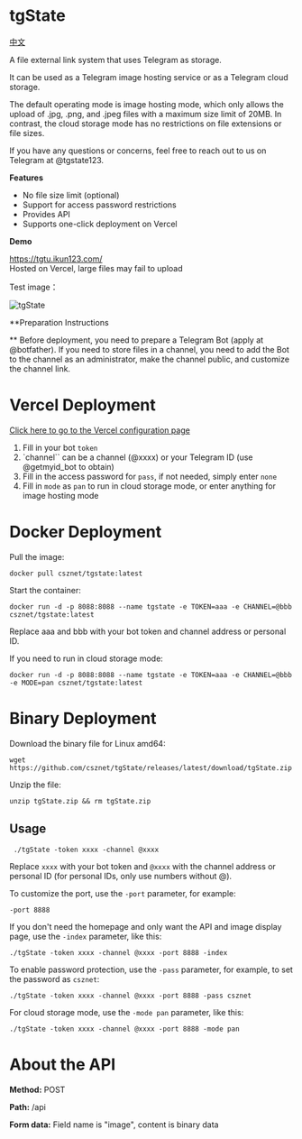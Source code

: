 tgState
==

[中文](https://github.com/csznet/tgState/blob/main/README.md)


A file external link system that uses Telegram as storage.

It can be used as a Telegram image hosting service or as a Telegram cloud storage.

The default operating mode is image hosting mode, which only allows the upload of .jpg, .png, and .jpeg files with a maximum size limit of 20MB. In contrast, the cloud storage mode has no restrictions on file extensions or file sizes.

If you have any questions or concerns, feel free to reach out to us on Telegram at @tgstate123.

**Features**
 - No file size limit (optional)
 - Support for access password restrictions
 - Provides API
 - Supports one-click deployment on Vercel

**Demo**

https://tgtu.ikun123.com/  
Hosted on Vercel, large files may fail to upload 

Test image：

![tgState](https://tgstate.vercel.app/d/BQACAgUAAx0EcyK3ugACByxlOR-Nfl4esavoO4zdaYIP_k1KYQACDAsAAkf4yFVpf_awaEkS8jAE)  

**Preparation Instructions

**
Before deployment, you need to prepare a Telegram Bot (apply at @botfather).
If you need to store files in a channel, you need to add the Bot to the channel as an administrator, make the channel public, and customize the channel link.

Vercel Deployment
====

 [Click here to go to the Vercel configuration page](https://vercel.com/new/clone?repository-url=https%3A%2F%2Fgithub.com%2Fcsznet%2FtgState&env=token&env=channel&env=pass&env=mode&project-name=tgState&repository-name=tgState)  

 1. Fill in your bot `token`
 2. `channel`` can be a channel (@xxxx) or your Telegram ID (use @getmyid_bot to obtain)  
 3. Fill in the access password for `pass`, if not needed, simply enter `none`
 4. Fill in `mode` as `pan` to run in cloud storage mode, or enter anything for image hosting mode   

Docker Deployment
====

Pull the image:
```
docker pull csznet/tgstate:latest
```

Start the container:
```
docker run -d -p 8088:8088 --name tgstate -e TOKEN=aaa -e CHANNEL=@bbb csznet/tgstate:latest
```

Replace aaa and bbb with your bot token and channel address or personal ID.  

If you need to run in cloud storage mode:

```
docker run -d -p 8088:8088 --name tgstate -e TOKEN=aaa -e CHANNEL=@bbb -e MODE=pan csznet/tgstate:latest
```


 Binary Deployment
====
Download the binary file for Linux amd64:
 ```
 wget https://github.com/csznet/tgState/releases/latest/download/tgState.zip
 ```

Unzip the file:


 
 ```
 unzip tgState.zip && rm tgState.zip
 ```
Usage
----

```
 ./tgState -token xxxx -channel @xxxx
```

Replace `xxxx` with your bot token and `@xxxx` with the channel address or personal ID (for personal IDs, only use numbers without @).

To customize the port, use the `-port` parameter, for example:
```
-port 8888
```
If you don't need the homepage and only want the API and image display page, use the `-index` parameter, like this:
```
./tgState -token xxxx -channel @xxxx -port 8888 -index
```  
To enable password protection, use the `-pass` parameter, for example, to set the password as `csznet`:
```
./tgState -token xxxx -channel @xxxx -port 8888 -pass csznet
```

For cloud storage mode, use the `-mode pan` parameter, like this:

```
./tgState -token xxxx -channel @xxxx -port 8888 -mode pan
```

About the API   
====

**Method:** POST

**Path:** /api

**Form data:** Field name is "image", content is binary data
